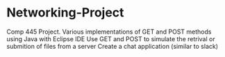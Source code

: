 # Networking-Project

Comp 445 Project.
Various implementations of GET and POST methods using Java with Eclipse IDE
Use GET and POST to simulate the retrival or submition of  files from a server
Create a chat application (similar to slack)
